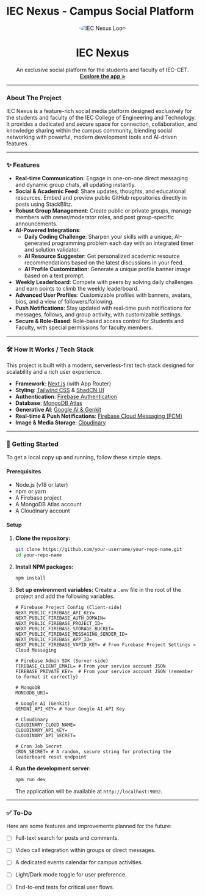 
# IEC Nexus - Campus Social Platform

<div align="center">
  <img src="https://placehold.co/128x128/A7C4D3/000000?text=IEC" alt="IEC Nexus Logo" style="border-radius: 50%;" />
  <h1 align="center">IEC Nexus</h1>
  <p align="center">
    An exclusive social platform for the students and faculty of IEC-CET.
    <br />
    <a href="#"><strong>Explore the app »</strong></a>
  </p>
</div>

---

### About The Project

IEC Nexus is a feature-rich social media platform designed exclusively for the students and faculty of the IEC College of Engineering and Technology. It provides a dedicated and secure space for connection, collaboration, and knowledge sharing within the campus community, blending social networking with powerful, modern development tools and AI-driven features.

---

### ✨ Features

-   **Real-time Communication**: Engage in one-on-one direct messaging and dynamic group chats, all updating instantly.
-   **Social & Academic Feed**: Share updates, thoughts, and educational resources. Embed and preview public GitHub repositories directly in posts using StackBlitz.
-   **Robust Group Management**: Create public or private groups, manage members with owner/moderator roles, and post group-specific announcements.
-   **AI-Powered Integrations**:
    -   **Daily Coding Challenge**: Sharpen your skills with a unique, AI-generated programming problem each day with an integrated timer and solution validator.
    -   **AI Resource Suggester**: Get personalized academic resource recommendations based on the latest discussions in your feed.
    -   **AI Profile Customization**: Generate a unique profile banner image based on a text prompt.
-   **Weekly Leaderboard**: Compete with peers by solving daily challenges and earn points to climb the weekly leaderboard.
-   **Advanced User Profiles**: Customizable profiles with banners, avatars, bios, and a view of followers/following.
-   **Push Notifications**: Stay updated with real-time push notifications for messages, follows, and group activity, with customizable settings.
-   **Secure & Role-Based**: Role-based access control for Students and Faculty, with special permissions for faculty members.

---

### 🛠️ How It Works / Tech Stack

This project is built with a modern, serverless-first tech stack designed for scalability and a rich user experience.

-   **Framework**: [Next.js](https://nextjs.org/) (with App Router)
-   **Styling**: [Tailwind CSS](https://tailwindcss.com/) & [ShadCN UI](https://ui.shadcn.com/)
-   **Authentication**: [Firebase Authentication](https://firebase.google.com/docs/auth)
-   **Database**: [MongoDB Atlas](https://www.mongodb.com/atlas/database)
-   **Generative AI**: [Google AI & Genkit](https://firebase.google.com/docs/genkit)
-   **Real-time & Push Notifications**: [Firebase Cloud Messaging (FCM)](https://firebase.google.com/docs/cloud-messaging)
-   **Image & Media Storage**: [Cloudinary](https://cloudinary.com/)

---

### 🚀 Getting Started

To get a local copy up and running, follow these simple steps.

#### Prerequisites

-   Node.js (v18 or later)
-   npm or yarn
-   A Firebase project
-   A MongoDB Atlas account
-   A Cloudinary account

#### Setup

1.  **Clone the repository:**
    ```sh
    git clone https://github.com/your-username/your-repo-name.git
    cd your-repo-name
    ```

2.  **Install NPM packages:**
    ```sh
    npm install
    ```

3.  **Set up environment variables:**
    Create a `.env` file in the root of the project and add the following variables.

    ```env
    # Firebase Project Config (Client-side)
    NEXT_PUBLIC_FIREBASE_API_KEY=
    NEXT_PUBLIC_FIREBASE_AUTH_DOMAIN=
    NEXT_PUBLIC_FIREBASE_PROJECT_ID=
    NEXT_PUBLIC_FIREBASE_STORAGE_BUCKET=
    NEXT_PUBLIC_FIREBASE_MESSAGING_SENDER_ID=
    NEXT_PUBLIC_FIREBASE_APP_ID=
    NEXT_PUBLIC_FIREBASE_VAPID_KEY= # From Firebase Project Settings > Cloud Messaging

    # Firebase Admin SDK (Server-side)
    FIREBASE_CLIENT_EMAIL= # From your service account JSON
    FIREBASE_PRIVATE_KEY=  # From your service account JSON (remember to format it correctly)

    # MongoDB
    MONGODB_URI=

    # Google AI (Genkit)
    GEMINI_API_KEY= # Your Google AI API Key

    # Cloudinary
    CLOUDINARY_CLOUD_NAME=
    CLOUDINARY_API_KEY=
    CLOUDINARY_API_SECRET=
    
    # Cron Job Secret
    CRON_SECRET= # A random, secure string for protecting the leaderboard reset endpoint
    ```

4.  **Run the development server:**
    ```sh
    npm run dev
    ```
    The application will be available at `http://localhost:9002`.

---

### ✅ To-Do

Here are some features and improvements planned for the future:

-   [ ] Full-text search for posts and comments.
-   [ ] Video call integration within groups or direct messages.
-   [ ] A dedicated events calendar for campus activities.
-   [ ] Light/Dark mode toggle for user preference.
-   [ ] End-to-end tests for critical user flows.

